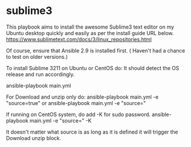 # sublime3
This playbook aims to install the awesome Sublime3 text editor on my Ubuntu desktop quickly and easily as per the install guide URL below.
https://www.sublimetext.com/docs/3/linux_repositories.html 

Of course, ensure that Ansible 2.9 is installed first.
( Haven't had a chance to test on older versions.)

To install Sublime 3211 on Ubuntu or CentOS do:
It should detect the OS release and run accordingly.

ansible-playbook main.yml

For Download and unzip only do:
ansible-playbook main.yml -e "source=true"
or
ansible-playbook main.yml -e "source="

If running on CentOS system, do add -K for sudo password.
ansible-playbook main.yml -e "source=" -K

It doesn't matter what source is as long as it is defined it will trigger the Download unzip block.

